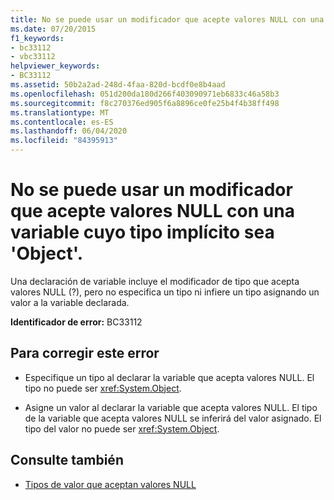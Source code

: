 ```yaml
---
title: No se puede usar un modificador que acepte valores NULL con una variable cuyo tipo implícito sea 'Object'.
ms.date: 07/20/2015
f1_keywords:
- bc33112
- vbc33112
helpviewer_keywords:
- BC33112
ms.assetid: 50b2a2ad-248d-4faa-820d-bcdf0e8b4aad
ms.openlocfilehash: 051d200da180d266f403090971eb6833c46a58b3
ms.sourcegitcommit: f8c270376ed905f6a8896ce0fe25b4f4b38ff498
ms.translationtype: MT
ms.contentlocale: es-ES
ms.lasthandoff: 06/04/2020
ms.locfileid: "84395913"
---
```

# <a name="nullable-modifier-cannot-be-used-with-a-variable-whose-implicit-type-is-object"></a>No se puede usar un modificador que acepte valores NULL con una variable cuyo tipo implícito sea 'Object'.
Una declaración de variable incluye el modificador de tipo que acepta valores NULL (?), pero no especifica un tipo ni infiere un tipo asignando un valor a la variable declarada.  
  
 **Identificador de error:** BC33112  
  
## <a name="to-correct-this-error"></a>Para corregir este error  
  
- Especifique un tipo al declarar la variable que acepta valores NULL. El tipo no puede ser <xref:System.Object>.  
  
- Asigne un valor al declarar la variable que acepta valores NULL. El tipo de la variable que acepta valores NULL se inferirá del valor asignado. El tipo del valor no puede ser <xref:System.Object>.  
  
## <a name="see-also"></a>Consulte también

- [Tipos de valor que aceptan valores NULL](../programming-guide/language-features/data-types/nullable-value-types.md)
